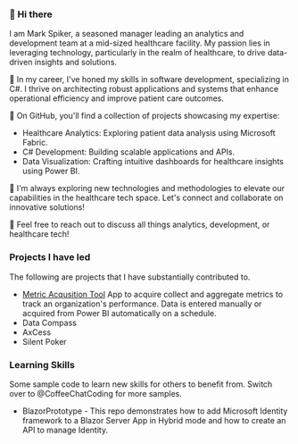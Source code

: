 ### 👋 Hi there  
I am Mark Spiker, a seasoned manager leading an analytics and development team at a mid-sized healthcare facility. My passion lies in leveraging technology, particularly in the realm of healthcare, to drive data-driven insights and solutions.

🚀 In my career, I've honed my skills in software development, specializing in C#. I thrive on architecting robust applications and systems that enhance operational efficiency and improve patient care outcomes.

🔭 On GitHub, you'll find a collection of projects showcasing my expertise:

* Healthcare Analytics: Exploring patient data analysis using Microsoft Fabric.
* C# Development: Building scalable applications and APIs.
* Data Visualization: Crafting intuitive dashboards for healthcare insights using Power BI.

🌱 I'm always exploring new technologies and methodologies to elevate our capabilities in the healthcare tech space. Let's connect and collaborate on innovative solutions!

💬 Feel free to reach out to discuss all things analytics, development, or healthcare tech!

### Projects I have led
The following are projects that I have substantially contributed to. 

* [Metric Acqusition Tool](https://github.com/mspiker/MetricAcquisitionTool.git) App to acquire collect and aggregate metrics to track an organization's performance. Data is entered manually or acquired from Power BI automatically on a schedule.
* Data Compass
* AxCess
* Silent Poker

### Learning Skills
Some sample code to learn new skills for others to benefit from. Switch over to @CoffeeChatCoding for more samples.  

* BlazorPrototype - This repo demonstrates how to add Microsoft Identity framework to a Blazor Server App in Hybrid mode and how to create an API to manage Identity.  

<!--
**mspiker/mspiker** is a ✨ _special_ ✨ repository because its `README.md` (this file) appears on your GitHub profile.

Here are some ideas to get you started:

- 🔭 I’m currently working on ...
- 🌱 I’m currently learning ...
- 👯 I’m looking to collaborate on ...
- 🤔 I’m looking for help with ...
- 💬 Ask me about ...
- 📫 How to reach me: ...
- 😄 Pronouns: ...
- ⚡ Fun fact: ...
-->
